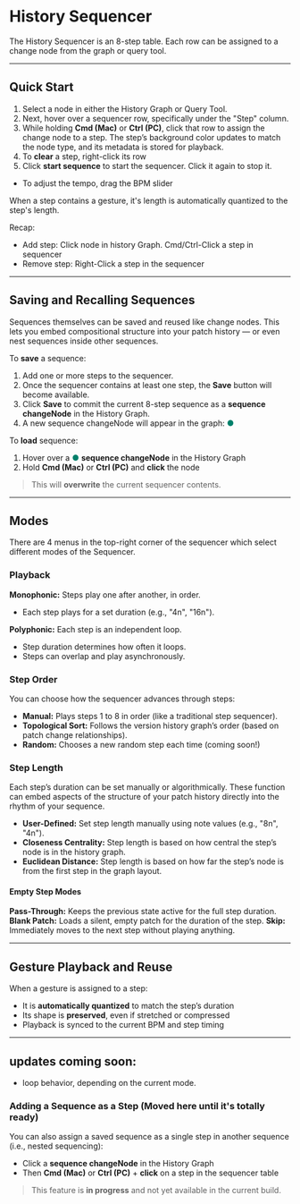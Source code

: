 # History Sequencer

The History Sequencer is an 8-step table. Each row can be assigned to a change node from the graph or query tool. 

---

## Quick Start

1. Select a node in either the History Graph or Query Tool. 
2. Next, hover over a sequencer row, specifically under the "Step" column. 
3. While holding **Cmd (Mac)** or **Ctrl (PC)**, click that row to assign the change node to a step. The step’s background color updates to match the node type, and its metadata is stored for playback.
4. To **clear** a step, right-click its row
5. Click **start sequence** to start the sequencer. Click it again to stop it. 

- To adjust the tempo, drag the BPM slider 

When a step contains a gesture, it's length is automatically quantized to the step's length. 

Recap:

- Add step: Click node in history Graph. Cmd/Ctrl-Click a step in sequencer
- Remove step: Right-Click a step in the sequencer

---

## Saving and Recalling Sequences

Sequences themselves can be saved and reused like change nodes. This lets you embed compositional structure into your patch history — or even nest sequences inside other sequences.

To **save** a sequence:

1. Add one or more steps to the sequencer.
2. Once the sequencer contains at least one step, the **Save** button will become available.
3. Click **Save** to commit the current 8-step sequence as a **sequence changeNode** in the History Graph.
4. A new sequence changeNode will appear in the graph: <span style="color: #00806b">●</span> 

To **load** sequence:

1. Hover over a <span style="color: #00806b">●</span> **sequence changeNode** in the History Graph  
2. Hold **Cmd (Mac)** or **Ctrl (PC)** and **click** the node  

> This will **overwrite** the current sequencer contents.

---

## Modes

There are 4 menus in the top-right corner of the sequencer which select different modes of the Sequencer. 

### Playback

**Monophonic:** Steps play one after another, in order.
- Each step plays for a set duration (e.g., "4n", "16n").

**Polyphonic:** Each step is an independent loop.
- Step duration determines how often it loops.
- Steps can overlap and play asynchronously.

### Step Order

You can choose how the sequencer advances through steps:

- **Manual:** Plays steps 1 to 8 in order (like a traditional step sequencer).
- **Topological Sort:** Follows the version history graph’s order (based on patch change relationships).
- **Random:** Chooses a new random step each time (coming soon!)


### Step Length

Each step’s duration can be set manually or algorithmically. These function can embed aspects of the structure of your patch history directly into the rhythm of your sequence.

- **User-Defined:** Set step length manually using note values (e.g., "8n", "4n").
- **Closeness Centrality:** Step length is based on how central the step’s node is in the history graph.
- **Euclidean Distance:** Step length is based on how far the step’s node is from the first step in the graph layout.

#### Empty Step Modes
**Pass-Through:** Keeps the previous state active for the full step duration.
**Blank Patch:** Loads a silent, empty patch for the duration of the step.
**Skip:** Immediately moves to the next step without playing anything.

---

## Gesture Playback and Reuse

When a gesture is assigned to a step:

- It is **automatically quantized** to match the step’s duration  
- Its shape is **preserved**, even if stretched or compressed  
- Playback is synced to the current BPM and step timing  

---

## updates coming soon:

- loop behavior, depending on the current mode.

### Adding a Sequence as a Step (Moved here until it's totally ready)

You can also assign a saved sequence as a single step in another sequence (i.e., nested sequencing):

- Click a **sequence changeNode** in the History Graph  
- Then **Cmd (Mac)** or **Ctrl (PC)** + **click** on a step in the sequencer table  

> This feature is **in progress** and not yet available in the current build.